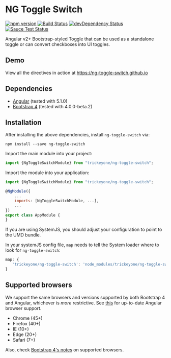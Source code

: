 # NG Toggle Switch

[![npm version](https://badge.fury.io/js/ng-toggle-switch.svg)](https://badge.fury.io/js/ng-toggle-switch)
[![Build Status](https://travis-ci.org/trickeyone/ng-toggle-switch.svg?branch=master)](https://travis-ci.org/trickeyone/ng-toggle-switch)
[![devDependency Status](https://david-dm.org/trickeyone/ng-toggle-switch/dev-status.svg?branch=master)](https://david-dm.org/trickeyone/ng-toggle-switch#info=devDependencies)
[![Sauce Test Status](https://saucelabs.com/browser-matrix/trickeyone.svg)](https://saucelabs.com/u/trickeyone)

Angular v2+ Bootstrap-styled Toggle that can be used as a standalone toggle or can convert checkboxes into UI toggles.

## Demo

View all the directives in action at https://ng-toggle-switch.github.io

## Dependencies
* [Angular](https://angular.io) (tested with 5.1.0)
* [Bootstrap 4](https://www.getbootstrap.com) (tested with 4.0.0-beta.2)

## Installation
After installing the above dependencies, install `ng-toggle-switch` via:
```shell
npm install --save ng-toggle-switch
```

Import the main module into your project:
```js
import {NgToggleSwitchModule} from "trickeyone/ng-toggle-switch";
```

Import the module into your application:
```js
import {NgToggleSwitchModule} from "trickeyone/ng-toggle-switch";

@NgModule({
    ...
    imports: [NgToggleSwitchModule, ...],
    ...
})
export class AppModule {
}
```

If you are using SystemJS, you should adjust your configuration to point to the UMD bundle.

In your systemJS config file, `map` needs to tell the System loader where to look for `ng-toggle-switch`:
```js
map: {
   'trickeyone/ng-toggle-switch': 'node_modules/trickeyone/ng-toggle-switch/bundles/ng-toggle-switch.js' 
}
```

## Supported browsers
We support the same browsers and versions supported by both Bootstrap 4 and Angular, whichever is _more_ restrictive.
See [this](https://github.com/angular/angular/blob/master/README.md) for up-to-date Angular browser support.

* Chrome (45+)
* Firefox (40+)
* IE (10+)
* Edge (20+)
* Safari (7+)

Also, check [Bootstrap 4's notes](https://getbootstrap.com/docs/4.0/getting-started/browsers-devices/#supported-browsers) on supported browsers.

